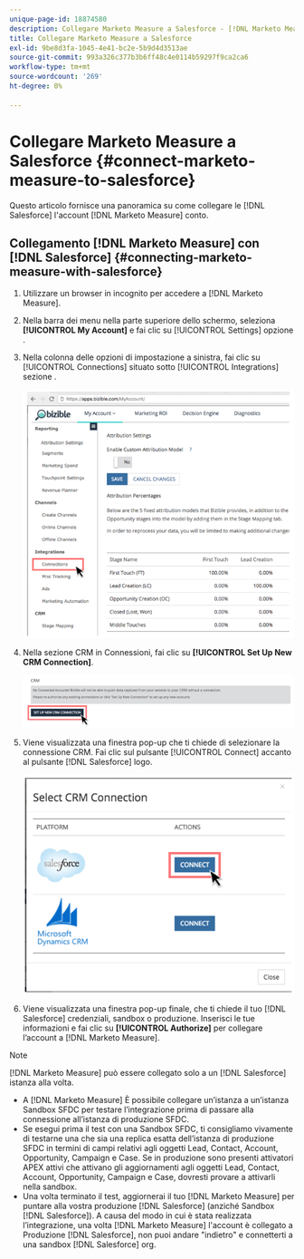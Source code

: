 ```yaml
---
unique-page-id: 18874580
description: Collegare Marketo Measure a Salesforce - [!DNL Marketo Measure] - Documentazione del prodotto
title: Collegare Marketo Measure a Salesforce
exl-id: 9be8d3fa-1045-4e41-bc2e-5b9d4d3513ae
source-git-commit: 993a326c377b3b6ff48c4e0114b59297f9ca2ca6
workflow-type: tm+mt
source-wordcount: '269'
ht-degree: 0%

---
```


# Collegare Marketo Measure a Salesforce {#connect-marketo-measure-to-salesforce}

Questo articolo fornisce una panoramica su come collegare le [!DNL Salesforce] l&#39;account [!DNL Marketo Measure] conto.

## Collegamento [!DNL Marketo Measure] con [!DNL Salesforce] {#connecting-marketo-measure-with-salesforce}

1. Utilizzare un browser in incognito per accedere a [!DNL Marketo Measure].

1. Nella barra dei menu nella parte superiore dello schermo, seleziona **[!UICONTROL My Account]** e fai clic su [!UICONTROL Settings] opzione .

1. Nella colonna delle opzioni di impostazione a sinistra, fai clic su [!UICONTROL Connections] situato sotto [!UICONTROL Integrations] sezione .

   ![](assets/1.png)

1. Nella sezione CRM in Connessioni, fai clic su **[!UICONTROL Set Up New CRM Connection]**.

   ![](assets/2.png)

1. Viene visualizzata una finestra pop-up che ti chiede di selezionare la connessione CRM. Fai clic sul pulsante [!UICONTROL Connect] accanto al pulsante [!DNL Salesforce] logo.

   ![](assets/3.png)

1. Viene visualizzata una finestra pop-up finale, che ti chiede il tuo [!DNL Salesforce] credenziali, sandbox o produzione. Inserisci le tue informazioni e fai clic su **[!UICONTROL Authorize]** per collegare l’account a [!DNL Marketo Measure].

>[!NOTE]
>
>[!DNL Marketo Measure] può essere collegato solo a un [!DNL Salesforce] istanza alla volta.
>
>* A [!DNL Marketo Measure] È possibile collegare un’istanza a un’istanza Sandbox SFDC per testare l’integrazione prima di passare alla connessione all’istanza di produzione SFDC.
>* Se esegui prima il test con una Sandbox SFDC, ti consigliamo vivamente di testarne una che sia una replica esatta dell’istanza di produzione SFDC in termini di campi relativi agli oggetti Lead, Contact, Account, Opportunity, Campaign e Case. Se in produzione sono presenti attivatori APEX attivi che attivano gli aggiornamenti agli oggetti Lead, Contact, Account, Opportunity, Campaign e Case, dovresti provare a attivarli nella sandbox.
>* Una volta terminato il test, aggiornerai il tuo [!DNL Marketo Measure] per puntare alla vostra produzione [!DNL Salesforce] (anziché Sandbox [!DNL Salesforce]). A causa del modo in cui è stata realizzata l’integrazione, una volta [!DNL Marketo Measure] l&#39;account è collegato a Produzione [!DNL Salesforce], non puoi andare &quot;indietro&quot; e connetterti a una sandbox [!DNL Salesforce] org.


